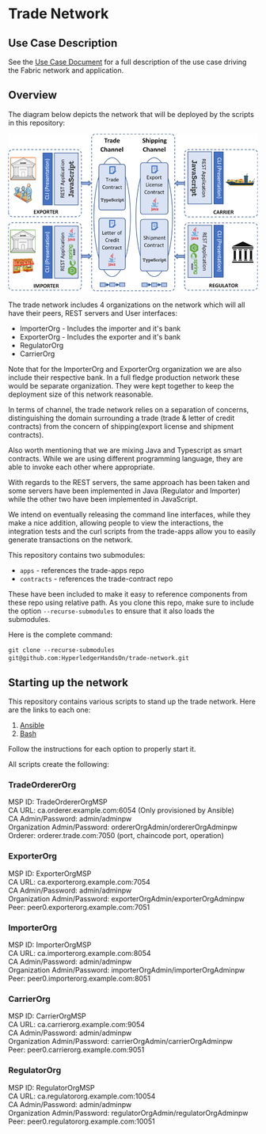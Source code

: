 # Trade Network

## Use Case Description
See the [Use Case Document](USE-CASE.md) for a full description of the use case driving the Fabric network and application.

## Overview  
  
The diagram below depicts the network that will be deployed by the scripts in this repository:  
  
  ![network-overview](./images/network-overview.png)  

The trade network includes 4 organizations on the network which will all have their peers, REST servers and User interfaces:
  
  * ImporterOrg - Includes the importer and it's bank 
  * ExporterOrg - Includes the exporter and it's bank  
  * RegulatorOrg
  * CarrierOrg 

Note that for the ImporterOrg and ExporterOrg organization we are also include their respective bank.  In a full fledge production network these would be separate organization.  They were kept together to keep the deployment size of this network reasonable.  

In terms of channel, the trade network relies on a separation of concerns, distinguishing the domain surrounding a trade (trade & letter of credit contracts) from the concern of shipping(export license and shipment contracts).  

Also worth mentioning that we are mixing Java and Typescript as smart contracts. While we are using different programming language, they are able to invoke each other where appropriate.  

With regards to the REST servers, the same approach has been taken and some servers have been implemented in Java (Regulator and Importer) while the other two have been implemented in JavaScript.  

We intend on eventually releasing the command line interfaces, while they make a nice addition, allowing people to view the interactions, the integration tests and the curl scripts from the trade-apps allow you to easily generate transactions on the network.  

This repository contains two submodules:  
  
  * `apps` - references the trade-apps repo
  * `contracts` - references the trade-contract repo

These have been included to make it easy to reference components from these repo using relative path.  As you clone this repo, make sure to include the option `--recurse-submodules` to ensure that it also loads the submodules.

Here is the complete command:
  
```
git clone --recurse-submodules git@github.com:HyperledgerHandsOn/trade-network.git
```  
  
## Starting up the network 
This repository contains various scripts to stand up the trade network. Here are the links to each one:

1. [Ansible](./ansible/)
2. [Bash](./bash/)

Follow the instructions for each option to properly start it.

All scripts create the following:
  
### TradeOrdererOrg  
  
MSP ID: TradeOrdererOrgMSP  
CA URL: ca.orderer.example.com:6054 (Only provisioned by Ansible)  
CA Admin/Password: admin/adminpw  
Organization Admin/Password: ordererOrgAdmin/ordererOrgAdminpw  
Orderer: orderer.trade.com:7050 (port, chaincode port, operation)  

### ExporterOrg  

MSP ID: ExporterOrgMSP  
CA URL: ca.exporterorg.example.com:7054  
CA Admin/Password: admin/adminpw  
Organization Admin/Password: exporterOrgAdmin/exporterOrgAdminpw  
Peer: peer0.exporterorg.example.com:7051

### ImporterOrg  
  
MSP ID: ImporterOrgMSP  
CA URL: ca.importerorg.example.com:8054  
CA Admin/Password: admin/adminpw  
Organization Admin/Password: importerOrgAdmin/importerOrgAdminpw  
Peer: peer0.importerorg.example.com:8051  
 
### CarrierOrg  
  
MSP ID: CarrierOrgMSP  
CA URL: ca.carrierorg.example.com:9054  
CA Admin/Password: admin/adminpw  
Organization Admin/Password: carrierOrgAdmin/carrierOrgAdminpw  
Peer: peer0.carrierorg.example.com:9051  
   
### RegulatorOrg  
  
MSP ID: RegulatorOrgMSP  
CA URL: ca.regulatororg.example.com:10054    
CA Admin/Password: admin/adminpw  
Organization Admin/Password: regulatorOrgAdmin/regulatorOrgAdminpw  
Peer: peer0.regulatororg.example.com:10051  
